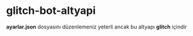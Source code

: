 # glitch-bot-altyapi
**ayarlar.json** dosyasını düzenlemeniz yeterli ancak bu altyapı **glitch** içindir

